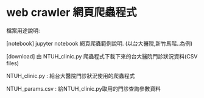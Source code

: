 # web crawler 網頁爬蟲程式

檔案用途說明:

[notebook] jupyter notebook 網頁爬蟲範例說明. (以台大醫院,新竹馬階..為例)

[download] 由 NTUH_clinic.py 爬蟲程式下載下來的台大醫院門診狀況資料(CSV files)

NTUH_clinic.py : 給台大醫院門診狀況使用的爬蟲程式

NTUH_params.csv : 給NTUH_clinic.py取用的門診查詢參數資料
